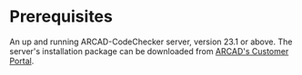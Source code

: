 # Prerequisites
An up and running ARCAD-CodeChecker server, version 23.1 or above. The server's installation package can be downloaded from [ARCAD's Customer Portal](https://portal.arcadsoftware.com/).